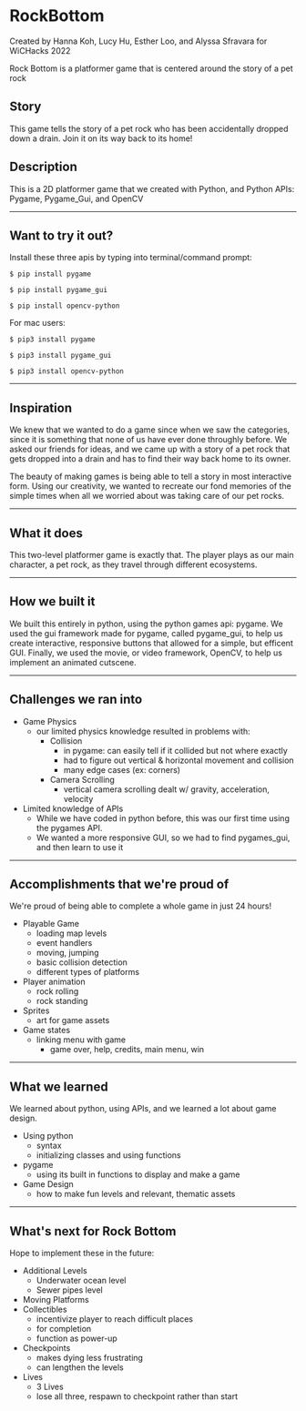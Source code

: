 # RockBottom
Created by Hanna Koh, Lucy Hu, Esther Loo, and Alyssa Sfravara for WiCHacks 2022 

Rock Bottom is a platformer game that is centered around the story of a pet rock

## Story
This game tells the story of a pet rock who has been accidentally dropped down a drain. Join it on its way back to its home!

## Description
This is a 2D platformer game that we created with Python, and Python APIs: Pygame, Pygame_Gui, and OpenCV

--- 

## Want to try it out?
Install these three apis by typing into terminal/command prompt: 
```
$ pip install pygame
```
```
$ pip install pygame_gui
```
```
$ pip install opencv-python
```

For mac users:
```
$ pip3 install pygame
```
```
$ pip3 install pygame_gui
```
```
$ pip3 install opencv-python
```

---

## Inspiration
We knew that we wanted to do a game since when we saw the categories, since it is something that none of us have ever done throughly before. 
We asked our friends for ideas, and we came up with a story of a pet rock that gets dropped into a drain and has to find their way back home 
to its owner. 

The beauty of making games is being able to tell a story in most interactive form. Using our creativity, we wanted to recreate our fond memories 
of the simple times when all we worried about was taking care of our pet rocks.

--- 

## What it does
This two-level platformer game is exactly that. The player plays as our main character, a pet rock, as they travel through different ecosystems. 

--- 

## How we built it
We built this entirely in python, using the python games api: pygame.
We used the gui framework made for pygame, called pygame_gui, to help us create interactive, responsive buttons that allowed for a simple, but efficent GUI. 
Finally, we used the movie, or video framework, OpenCV, to help us implement an animated cutscene. 

--- 

## Challenges we ran into
- Game Physics
  - our limited physics knowledge resulted in problems with:
    - Collision
      - in pygame: can easily tell if it collided but not where exactly 
      - had to figure out vertical & horizontal movement and collision 
      - many edge cases (ex: corners)
    - Camera Scrolling 
      - vertical camera scrolling dealt w/ gravity, acceleration, velocity 
- Limited knowledge of APIs
  - While we have coded in python before, this was our first time using the pygames API. 
  - We wanted a more responsive GUI, so we had to find pygames_gui, and then learn to use it

--- 

## Accomplishments that we're proud of
We're proud of being able to complete a whole game in just 24 hours!
- Playable Game
  - loading map levels
  - event handlers 
  - moving, jumping 
  - basic collision detection
  - different types of platforms
- Player animation 
  - rock rolling 
  - rock standing  
- Sprites 
  - art for game assets
- Game states
  - linking menu with game
    - game over, help, credits, main menu, win

--- 

## What we learned
We learned about python, using APIs, and we learned a lot about game design. 
- Using python 
  - syntax 
  - initializing classes and using functions
- pygame 
  - using its built in functions to display and make a game
- Game Design
  - how to make fun levels and relevant, thematic assets 

--- 

## What's next for Rock Bottom
Hope to implement these in the future:
- Additional Levels
  - Underwater ocean level 
  - Sewer pipes level 
- Moving Platforms
- Collectibles
  - incentivize player to reach difficult places
  - for completion 
  - function as power-up
- Checkpoints 
  - makes dying less frustrating 
  - can lengthen the levels 
- Lives
  - 3 Lives 
  - lose all three, respawn to checkpoint rather than start


